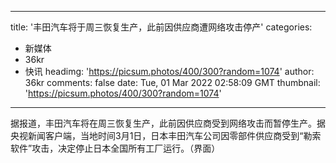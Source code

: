 
---
title: '丰田汽车将于周三恢复生产，此前因供应商遭网络攻击停产'
categories: 
 - 新媒体
 - 36kr
 - 快讯
headimg: 'https://picsum.photos/400/300?random=1074'
author: 36kr
comments: false
date: Tue, 01 Mar 2022 02:58:09 GMT
thumbnail: 'https://picsum.photos/400/300?random=1074'
---

<div>   
据报道，丰田汽车将在周三恢复生产，此前因供应商受到网络攻击而暂停生产。据央视新闻客户端，当地时间3月1日，日本丰田汽车公司因零部件供应商受到“勒索软件”攻击，决定停止日本全国所有工厂运行。（界面）  
</div>
            